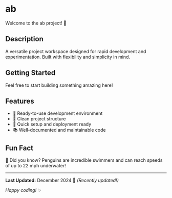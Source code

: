 # ab

Welcome to the ab project! 🚀

## Description

A versatile project workspace designed for rapid development and experimentation. Built with flexibility and simplicity in mind.

## Getting Started

Feel free to start building something amazing here!

## Features

- 🔧 Ready-to-use development environment
- 📁 Clean project structure
- 🚀 Quick setup and deployment ready
- 📚 Well-documented and maintainable code

## Fun Fact

🐧 Did you know? Penguins are incredible swimmers and can reach speeds of up to 22 mph underwater!

---

**Last Updated:** December 2024 📅 _(Recently updated!)_

*Happy coding!* ✨
